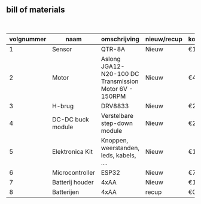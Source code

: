 ## bill of materials
<br />

|volgnummer|  naam  |omschrijving|nieuw/recup|kostprijs/stuk|aantal|subtotaal|
|----------|------|------------|-----------|---------|------|---------|
|1| Sensor  |QTR-8A| Nieuw |€13,50|1|€13,50|
|2| Motor|Aslong JGA12-N20-100 DC Transmission Motor 6V - 150RPM| Nieuw |€4,50|2|€9|
|3| H-brug|DRV8833| Nieuw |€2,50|1|€2,50|
|4| DC-DC buck module |Verstelbare step-down module| Nieuw |€2|1|€2|
|5|Elektronica Kit |Knoppen, weerstanden, leds, kabels, ....| Nieuw |€16|1|€16|
|6| Microcontroller |ESP32| Nieuw |€7,50|1|€7,50|
|7| Batterij houder|4xAA| Nieuw |€1,40|1|€1,40|
|8|Batterijen|4xAA| recup |€0|1|€0|

